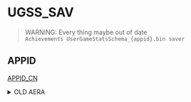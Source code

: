 # UGSS_SAV

> WARNING: Every thing maybe out of date <br>
> `Achievements UserGameStatsSchema_{appid}.bin saver`
>
## APPID
[APPID_CN](/APPID.md)

<details>
<summary> OLD AERA </summary>

## VR SERIES
```
Beat Saber
https://steamdb.info/app/620980/

Creed: Rise to Glory™
https://steamdb.info/app/804490/

The Elder Scrolls V: Skyrim VR
https://steamdb.info/app/611670/

Arizona Sunshine® Remake
https://steamdb.info/app/2897700/

The 7th Guest VR
https://steamdb.info/app/2456960/

Real VR Fishing
https://steamdb.info/app/1266470/

GORN 2
https://steamdb.info/app/3391450/
```

## 3A SERIES

```
God of War Ragnarök
https://steamdb.info/app/2322010/

Assassin's Creed IV Black Flag
https://steamdb.info/app/242050/

```

```
https://raw.githubusercontent.com/Nemirtingas/games-infos-datas/refs/heads/main/steam/1196590/achievements_db.json // RE8 
https://raw.githubusercontent.com/Nemirtingas/games-infos-datas/refs/heads/main/steam/1593500/achievements_db.json // God of War
https://raw.githubusercontent.com/Nemirtingas/games-infos-datas/refs/heads/main/steam/2322010/achievements_db.json // - God of War Ragnarök
https://raw.githubusercontent.com/Nemirtingas/games-infos-datas/refs/heads/main/steam/3035570/achievements_db.json // Assassin's Creed Mirage
https://raw.githubusercontent.com/Nemirtingas/games-infos-datas/refs/heads/main/steam/3159330/achievements_db.json // - Assassin's Creed Shadow
https://raw.githubusercontent.com/Nemirtingas/games-infos-datas/refs/heads/main/steam/2124490/achievements_db.json // - SILENT HILL 2
```
</details>